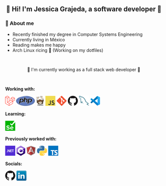 <h2 align="center"> 🌟 Hi! I'm Jessica Grajeda, a software developer 🌟 </h2>

### 📝 About me


- Recently finished my degree in Computer Systems Engineering
- Currently living in México
- Reading makes me happy
- Arch Linux ricing 🍚 (Working on my dotfiles)

</br>

<p align="center"> 💜 I'm currently working as a full stack web developer 💜 </p>

</br>

**Working with:**

<a href="https://laravel.com/" title="Laravel"><img src="icons/laravel.png" /></a>
<a href="https://www.php.net/" title="PHP"><img src="icons/php.png" /></a>
<a href="https://getcomposer.org/" title="Composer"><img src="icons/composer.png" /></a>
<a href="https://en.wikipedia.org/wiki/JavaScript" title="JavaScript"><img src="icons/javascript.png" /></a>
<a href="https://git-scm.com/" title="Git"><img src="icons/git.png" /></a>
<a href="https://github.com/" title="GitHub"><img src="icons/github.png" /></a>
<a href="https://www.mysql.com/" title="MySQL"><img src="icons/mysql.png" /></a>
<a href="https://code.visualstudio.com/" title="Visual Studio Code"><img src="icons/vscode.png" /></a>

**Learning:**

<a href="https://www.selenium.dev/" title="Selenium"><img src="icons/selenium.png" /></a>

**Previously worked with:**

<a href="https://dotnet.microsoft.com/" title="dotNet"><img src="icons/dotnet.png" /></a>
<a href="http://csharp.net/" title="C#"><img src="icons/csharp.png" /></a>
<a href="https://angular.io/" title="Angular"><img src="icons/angular.png" /></a>
<a href="https://www.python.org/" title="Python"><img src="icons/python.png" /></a>
<a href="https://www.typescriptlang.org/" title="TypeScript"><img src="icons/typescript.png" /></a>

**Socials:**

[![GitHub](icons/github.png)](https://github.com/arvafik)
[![LinkedIn](icons/linkedin.png)](https://www.linkedin.com/in/arvafik/)
